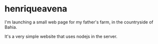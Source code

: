 # henriqueavena
I'm launching a small web page for my father's farm, in the countryside of Bahia.

It's a very simple website that uses nodejs in the server.
